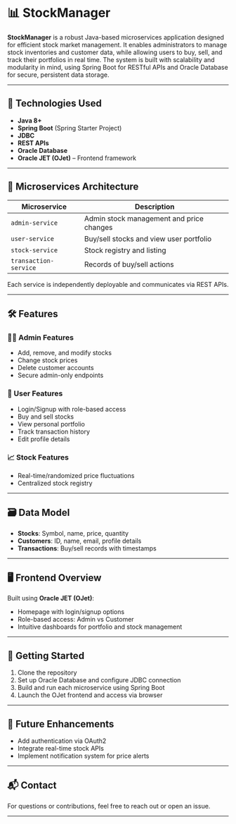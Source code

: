 # 📊 StockManager

**StockManager** is a robust Java-based microservices application designed for efficient stock market management. It enables administrators to manage stock inventories and customer data, while allowing users to buy, sell, and track their portfolios in real time. The system is built with scalability and modularity in mind, using Spring Boot for RESTful APIs and Oracle Database for secure, persistent data storage.

---

## 🚀 Technologies Used

- **Java 8+**
- **Spring Boot** (Spring Starter Project)
- **JDBC**
- **REST APIs**
- **Oracle Database**
- **Oracle JET (OJet)** – Frontend framework

---

## 🧩 Microservices Architecture

| Microservice         | Description                                      |
|----------------------|--------------------------------------------------|
| `admin-service`      | Admin stock management and price changes         |
| `user-service`       | Buy/sell stocks and view user portfolio          |
| `stock-service`      | Stock registry and listing                       |
| `transaction-service`| Records of buy/sell actions                      |

Each service is independently deployable and communicates via REST APIs.

---

## 🛠️ Features

### 👨‍💼 Admin Features
- Add, remove, and modify stocks
- Change stock prices
- Delete customer accounts
- Secure admin-only endpoints

### 👤 User Features
- Login/Signup with role-based access
- Buy and sell stocks
- View personal portfolio
- Track transaction history
- Edit profile details

### 📈 Stock Features
- Real-time/randomized price fluctuations
- Centralized stock registry

---

## 🗃️ Data Model

- **Stocks**: Symbol, name, price, quantity
- **Customers**: ID, name, email, profile details
- **Transactions**: Buy/sell records with timestamps

---

## 🖥️ Frontend Overview

Built using **Oracle JET (OJet)**:
- Homepage with login/signup options
- Role-based access: Admin vs Customer
- Intuitive dashboards for portfolio and stock management

---

## 📂 Getting Started

1. Clone the repository
2. Set up Oracle Database and configure JDBC connection
3. Build and run each microservice using Spring Boot
4. Launch the OJet frontend and access via browser

---

## 📌 Future Enhancements

- Add authentication via OAuth2
- Integrate real-time stock APIs
- Implement notification system for price alerts

---

## 📬 Contact

For questions or contributions, feel free to reach out or open an issue.

---
